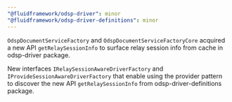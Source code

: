 ```yaml
---
"@fluidframework/odsp-driver": minor
"@fluidframework/odsp-driver-definitions": minor
---
```


`OdspDocumentServiceFactory` and `OdspDocumentServiceFactoryCore` acquired a new API `getRelaySessionInfo` to surface relay session info from cache in odsp-driver package.

New interfaces `IRelaySessionAwareDriverFactory` and `IProvideSessionAwareDriverFactory` that enable using the provider pattern to discover the new API `getRelaySessionInfo` from odsp-driver-definitions package.
